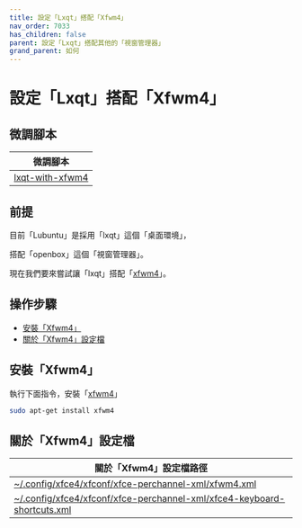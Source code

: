 ```yaml
---
title: 設定「Lxqt」搭配「Xfwm4」
nav_order: 7033
has_children: false
parent: 設定「Lxqt」搭配其他的「視窗管理器」
grand_parent: 如何
---
```



# 設定「Lxqt」搭配「Xfwm4」


## 微調腳本

| 微調腳本 |
| --- |
| [lxqt-with-xfwm4](https://github.com/samwhelp/lubuntu-adjustment/tree/main/prototype/main/alternative-config/lxqt-with-xfwm4/Main) |


## 前提

目前「Lubuntu」是採用「lxqt」這個「桌面環境」，

搭配「openbox」這個「視窗管理器」。

現在我們要來嘗試讓「lxqt」搭配「[xfwm4](https://samwhelp.github.io/note-about-lubuntu/read/master/window-manager/xfwm4.html)」。


## 操作步驟

* [安裝「Xfwm4」](#安裝xfwm4)
* [關於「Xfwm4」設定檔](#關於xfwm4設定檔)


## 安裝「Xfwm4」

執行下面指令，安裝「[xfwm4](https://packages.ubuntu.com/noble/xfwm4)」

``` sh
sudo apt-get install xfwm4
```


## 關於「Xfwm4」設定檔

| 關於「Xfwm4」設定檔路徑 |
| --- |
| [~/.config/xfce4/xfconf/xfce-perchannel-xml/xfwm4.xml](https://github.com/samwhelp/lubuntu-adjustment/blob/main/prototype/main/alternative-config/lxqt-with-xfwm4/Main/asset/overlay/etc/skel/.config/xfce4/xfconf/xfce-perchannel-xml/xfwm4.xml) |
| [~/.config/xfce4/xfconf/xfce-perchannel-xml/xfce4-keyboard-shortcuts.xml](https://github.com/samwhelp/lubuntu-adjustment/blob/main/prototype/main/alternative-config/lxqt-with-xfwm4/Main/asset/overlay/etc/skel/.config/xfce4/xfconf/xfce-perchannel-xml/xfce4-keyboard-shortcuts.xml#L159-L234) |

